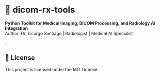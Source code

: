 # 🩻 dicom-rx-tools

**Python Toolkit for Medical Imaging, DICOM Processing, and Radiology AI Integration**  
Author: Dr. Licurgo Santiago | Radiologist | Medical AI Specialist

...

## 📜 License
This project is licensed under the MIT License.
